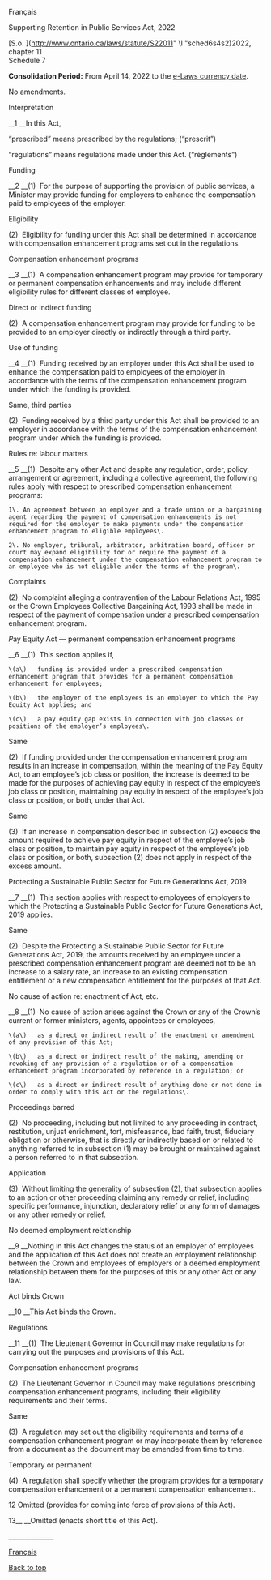[<a id="Top"></a>Français](http://www.ontario.ca/fr/lois/loi/22s11)

Supporting Retention in Public Services Act, 2022

[S\.o\. ](http://www.ontario.ca/laws/statute/S22011" \l "sched6s4s2)2022, chapter 11  
Schedule 7

__Consolidation Period:__ From April 14, 2022 to the [e\-Laws currency date](http://www.e-laws.gov.on.ca/navigation?file=currencyDates&lang=en)\.

No amendments\.

Interpretation

__1 __In this Act,

“prescribed” means prescribed by the regulations; \(“prescrit”\)

“regulations” means regulations made under this Act\. \(“règlements”\)

Funding

__2 __\(1\)  For the purpose of supporting the provision of public services, a Minister may provide funding for employers to enhance the compensation paid to employees of the employer\.

Eligibility

\(2\)  Eligibility for funding under this Act shall be determined in accordance with compensation enhancement programs set out in the regulations\.

Compensation enhancement programs

__3 __\(1\)  A compensation enhancement program may provide for temporary or permanent compensation enhancements and may include different eligibility rules for different classes of employee\.

Direct or indirect funding

\(2\)  A compensation enhancement program may provide for funding to be provided to an employer directly or indirectly through a third party\.

Use of funding

__4 __\(1\)  Funding received by an employer under this Act shall be used to enhance the compensation paid to employees of the employer in accordance with the terms of the compensation enhancement program under which the funding is provided\.

Same, third parties

\(2\)  Funding received by a third party under this Act shall be provided to an employer in accordance with the terms of the compensation enhancement program under which the funding is provided\.

Rules re: labour matters

__5 __\(1\)  Despite any other Act and despite any regulation, order, policy, arrangement or agreement, including a collective agreement, the following rules apply with respect to prescribed compensation enhancement programs:

	1\.	An agreement between an employer and a trade union or a bargaining agent regarding the payment of compensation enhancements is not required for the employer to make payments under the compensation enhancement program to eligible employees\.

	2\.	No employer, tribunal, arbitrator, arbitration board, officer or court may expand eligibility for or require the payment of a compensation enhancement under the compensation enhancement program to an employee who is not eligible under the terms of the program\.

Complaints

\(2\)  No complaint alleging a contravention of the Labour Relations Act, 1995 or the Crown Employees Collective Bargaining Act, 1993 shall be made in respect of the payment of compensation under a prescribed compensation enhancement program\.

*P*ay Equity Act — permanent compensation enhancement programs

__6 __\(1\)  This section applies if,

	\(a\)	funding is provided under a prescribed compensation enhancement program that provides for a permanent compensation enhancement for employees;

	\(b\)	the employer of the employees is an employer to which the Pay Equity Act applies; and

	\(c\)	a pay equity gap exists in connection with job classes or positions of the employer’s employees\.

Same

\(2\)  If funding provided under the compensation enhancement program results in an increase in compensation, within the meaning of the Pay Equity Act, to an employee’s job class or position, the increase is deemed to be made for the purposes of achieving pay equity in respect of the employee’s job class or position, maintaining pay equity in respect of the employee’s job class or position, or both, under that Act\.

Same

\(3\)  If an increase in compensation described in subsection \(2\) exceeds the amount required to achieve pay equity in respect of the employee’s job class or position, to maintain pay equity in respect of the employee’s job class or position, or both, subsection \(2\) does not apply in respect of the excess amount\.

Protecting a Sustainable Public Sector for Future Generations Act, 2019

__7 __\(1\)  This section applies with respect to employees of employers to which the Protecting a Sustainable Public Sector for Future Generations Act, 2019 applies\.

Same

\(2\)  Despite the Protecting a Sustainable Public Sector for Future Generations Act, 2019, the amounts received by an employee under a prescribed compensation enhancement program are deemed not to be an increase to a salary rate, an increase to an existing compensation entitlement or a new compensation entitlement for the purposes of that Act\.

No cause of action re: enactment of Act, etc\.

__8 __\(1\)  No cause of action arises against the Crown or any of the Crown’s current or former ministers, agents, appointees or employees,

	\(a\)	as a direct or indirect result of the enactment or amendment of any provision of this Act;

	\(b\)	as a direct or indirect result of the making, amending or revoking of any provision of a regulation or of a compensation enhancement program incorporated by reference in a regulation; or

	\(c\)	as a direct or indirect result of anything done or not done in order to comply with this Act or the regulations\.

Proceedings barred

\(2\)  No proceeding, including but not limited to any proceeding in contract, restitution, unjust enrichment, tort, misfeasance, bad faith, trust, fiduciary obligation or otherwise, that is directly or indirectly based on or related to anything referred to in subsection \(1\) may be brought or maintained against a person referred to in that subsection\.

Application

\(3\)  Without limiting the generality of subsection \(2\), that subsection applies to an action or other proceeding claiming any remedy or relief, including specific performance, injunction, declaratory relief or any form of damages or any other remedy or relief\.

No deemed employment relationship

__9 __Nothing in this Act changes the status of an employer of employees and the application of this Act does not create an employment relationship between the Crown and employees of employers or a deemed employment relationship between them for the purposes of this or any other Act or any law\.

Act binds Crown

__10 __This Act binds the Crown\.

Regulations

__11 __\(1\)  The Lieutenant Governor in Council may make regulations for carrying out the purposes and provisions of this Act\.

Compensation enhancement programs

\(2\)  The Lieutenant Governor in Council may make regulations prescribing compensation enhancement programs, including their eligibility requirements and their terms\.

Same

\(3\)  A regulation may set out the eligibility requirements and terms of a compensation enhancement program or may incorporate them by reference from a document as the document may be amended from time to time\.

Temporary or permanent

\(4\)  A regulation shall specify whether the program provides for a temporary compensation enhancement or a permanent compensation enhancement\.

12 Omitted \(provides for coming into force of provisions of this Act\)\.

13__ __Omitted \(enacts short title of this Act\)\.

\_\_\_\_\_\_\_\_\_\_\_\_\_\_

[Français](http://www.ontario.ca/fr/lois/loi/22s11)

[Back to top](#Top)

